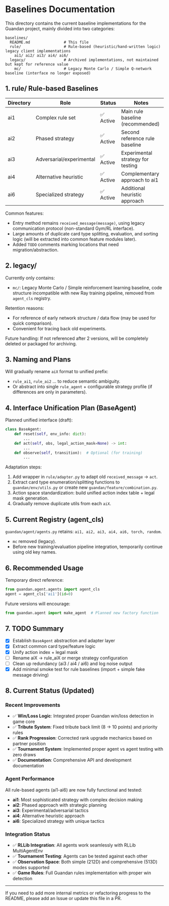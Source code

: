 # Baselines Documentation

This directory contains the current baseline implementations for the Guandan project, mainly divided into two categories:

```text
baselines/
  README.md               # This file
  rule/                   # Rule-based (heuristic/hand-written logic) legacy client implementations
    ai1/ ai2/ ai3/ ai4/ ai6/
  legacy/                 # Archived implementations, not maintained but kept for reference value
    mc/                   # Legacy Monte Carlo / Simple Q-network baseline (interface no longer exposed)
```

## 1. rule/ Rule-based Baselines

| Directory | Role | Status | Notes |
|-----------|------|--------|-------|
| ai1  | Complex rule set | ✅ Active | Main rule baseline (recommended) |
| ai2  | Phased strategy | ✅ Active | Second reference rule baseline |
| ai3  | Adversarial/experimental | ✅ Active | Experimental strategy for testing |
| ai4  | Alternative heuristic | ✅ Active | Complementary approach to ai1 |
| ai6  | Specialized strategy | ✅ Active | Additional heuristic approach |

Common features:

- Entry method remains `received_message(message)`, using legacy communication protocol (non-standard Gym/RL interface).
- Large amounts of duplicate card type splitting, evaluation, and sorting logic (will be extracted into common feature modules later).
- Added `TODO` comments marking locations that need migration/abstraction.

## 2. legacy/

Currently only contains:

- `mc/`: Legacy Monte Carlo / Simple reinforcement learning baseline, code structure incompatible with new Ray training pipeline, removed from `agent_cls` registry.

Retention reasons:

- For reference of early network structure / data flow (may be used for quick comparison).
- Convenient for tracing back old experiments.

Future handling: If not referenced after 2 versions, will be completely deleted or packaged for archiving.

## 3. Naming and Plans

Will gradually rename `aiX` format to unified prefix:

- `rule_ai1`, `rule_ai2` ... to reduce semantic ambiguity.
- Or abstract into single `rule_agent` + configurable strategy profile (if differences are only in parameters).

## 4. Interface Unification Plan (BaseAgent)

Planned unified interface (draft):

```python
class BaseAgent:
    def reset(self, env_info: dict):
        ...
    def act(self, obs, legal_action_mask=None) -> int:
        ...
    def observe(self, transition):  # Optional (for training)
        ...
```

Adaptation steps:

1. Add wrapper in `rule/adapter.py` to adapt old `received_message` → `act`.
2. Extract card type enumeration/splitting functions to `guandan/env/utils.py` or create new `guandan/feature/combination.py`.
3. Action space standardization: build unified action index table + legal mask generation.
4. Gradually remove duplicate utils from each `aiX`.

## 5. Current Registry (agent_cls)

`guandan/agent/agents.py` retains: `ai1, ai2, ai3, ai4, ai6, torch, random`.

- `mc` removed (legacy).
- Before new training/evaluation pipeline integration, temporarily continue using old key names.

## 6. Recommended Usage

Temporary direct reference:

```python
from guandan.agent.agents import agent_cls
agent = agent_cls['ai1'](id=0)
```

Future versions will encourage:

```python
from guandan.agent import make_agent  # Planned new factory function
```

## 7. TODO Summary

- [x] Establish `BaseAgent` abstraction and adapter layer
- [x] Extract common card type/feature logic
- [x] Unify action index + legal mask
- [ ] Rename aiX → rule_aiX or merge strategy configuration
- [ ] Clean up redundancy (ai3 / ai4 / ai6) and log noise output
- [x] Add minimal smoke test for rule baselines (import + simple fake message driving)

## 8. Current Status (Updated)

### Recent Improvements

- ✅ **Win/Loss Logic**: Integrated proper Guandan win/loss detection in game core
- ✅ **Tribute System**: Fixed tribute back limit (8 → 10 points) and priority rules
- ✅ **Rank Progression**: Corrected rank upgrade mechanics based on partner position
- ✅ **Tournament System**: Implemented proper agent vs agent testing with zero draws
- ✅ **Documentation**: Comprehensive API and development documentation

### Agent Performance

All rule-based agents (ai1-ai6) are now fully functional and tested:

- **ai1**: Most sophisticated strategy with complex decision making
- **ai2**: Phased approach with strategic planning
- **ai3**: Experimental/adversarial tactics
- **ai4**: Alternative heuristic approach
- **ai6**: Specialized strategy with unique tactics

### Integration Status

- ✅ **RLLib Integration**: All agents work seamlessly with RLLib MultiAgentEnv
- ✅ **Tournament Testing**: Agents can be tested against each other
- ✅ **Observation Space**: Both simple (212D) and comprehensive (513D) modes supported
- ✅ **Game Rules**: Full Guandan rules implementation with proper win detection

---
If you need to add more internal metrics or refactoring progress to the README, please add an Issue or update this file in a PR.
